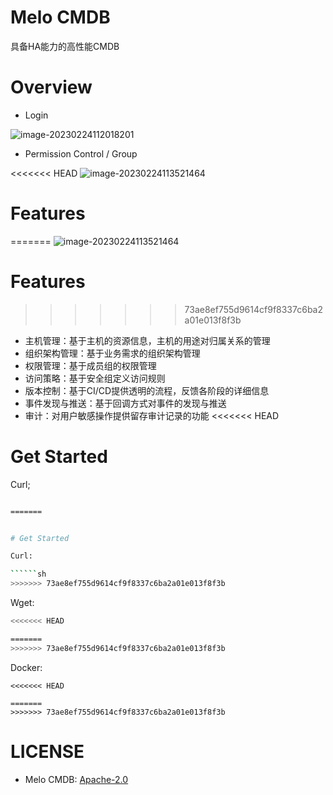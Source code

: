 # Melo CMDB

具备HA能力的高性能CMDB

# Overview

- Login

![image-20230224112018201](https://typora-1312877059.cos.ap-nanjing.myqcloud.com/typora/202302241120400.png)

-  Permission Control / Group

<<<<<<< HEAD
![image-20230224113521464](https://typora-1312877059.cos.ap-nanjing.myqcloud.com/typora/202302241135571.png)

# Features

=======
![image-20230224113521464](https://typora-1312877059.cos.ap-nanjing.myqcloud.com/typora/202303191920391.png)

# Features
>>>>>>> 73ae8ef755d9614cf9f8337c6ba2a01e013f8f3b
- 主机管理：基于主机的资源信息，主机的用途对归属关系的管理
- 组织架构管理：基于业务需求的组织架构管理
- 权限管理：基于成员组的权限管理
- 访问策略：基于安全组定义访问规则
- 版本控制：基于CI/CD提供透明的流程，反馈各阶段的详细信息
- 事件发现与推送：基于回调方式对事件的发现与推送
- 审计：对用户敏感操作提供留存审计记录的功能
<<<<<<< HEAD

# Get Started

Curl;

``````sh

=======


# Get Started

Curl:

``````sh
>>>>>>> 73ae8ef755d9614cf9f8337c6ba2a01e013f8f3b
``````


Wget:

``````sh
<<<<<<< HEAD

=======
>>>>>>> 73ae8ef755d9614cf9f8337c6ba2a01e013f8f3b
``````


Docker:

``````
<<<<<<< HEAD

=======
>>>>>>> 73ae8ef755d9614cf9f8337c6ba2a01e013f8f3b
``````


# LICENSE
- Melo CMDB: [Apache-2.0](https://www.apache.org/licenses/LICENSE-2.0.txt)

